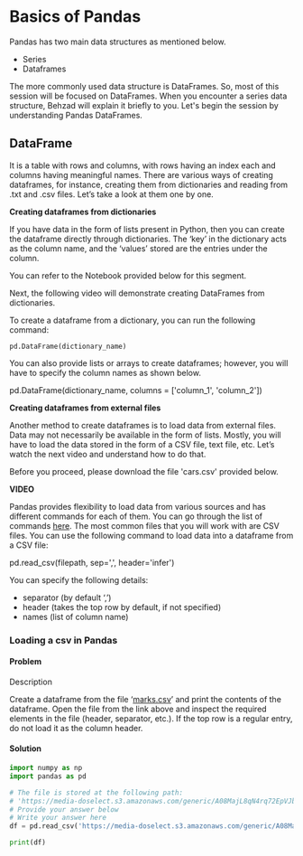 # Basics of Pandas

Pandas has two main data structures as mentioned below.

- Series
- Dataframes

The more commonly used data structure is DataFrames. So, most of this session will be focused on DataFrames. When you encounter a series data structure, Behzad will explain it briefly to you. Let's begin the session by understanding Pandas DataFrames.

## DataFrame

It is a table with rows and columns, with rows having an index each and columns having meaningful names. There are various ways of creating dataframes, for instance, creating them from dictionaries and reading from .txt and .csv files. Let’s take a look at them one by one.

**Creating dataframes from dictionaries**

If you have data in the form of lists present in Python, then you can create the dataframe directly through dictionaries. The ‘key’ in the dictionary acts as the column name, and the ‘values’ stored are the entries under the column.

You can refer to the Notebook provided below for this segment.

Next, the following video will demonstrate creating DataFrames from dictionaries.

To create a dataframe from a dictionary, you can run the following command:

`pd.DataFrame(dictionary_name)`

You can also provide lists or arrays to create dataframes; however, you will have to specify the column names as shown below.

pd.DataFrame(dictionary_name, columns = ['column_1', 'column_2'])

**Creating dataframes from external files**

Another method to create dataframes is to load data from external files. Data may not necessarily be available in the form of lists. Mostly, you will have to load the data stored in the form of a CSV file, text file, etc. Let’s watch the next video and understand how to do that.

Before you proceed, please download the file 'cars.csv' provided below.

**VIDEO**

Pandas provides flexibility to load data from various sources and has different commands for each of them. You can go through the list of commands [here](https://pandas.pydata.org/pandas-docs/stable/reference/io.html). The most common files that you will work with are CSV files. You can use the following command to load data into a dataframe from a CSV file:

pd.read_csv(filepath, sep=',', header='infer')

You can specify the following details:

- separator (by default ‘,’)
- header (takes the top row by default, if not specified)
- names (list of column name)

### Loading a csv in Pandas

#### Problem

Description

Create a dataframe from the file ‘[marks.csv](https://media-doselect.s3.amazonaws.com/generic/A08MajL8qN4rq72EpVJbAP1Rw/marks_1.csv)’ and print the contents of the dataframe. Open the file from the link above and inspect the required elements in the file (header, separator, etc.). If the top row is a regular entry, do not load it as the column header.

#### Solution

```python
import numpy as np
import pandas as pd

# The file is stored at the following path:
# 'https://media-doselect.s3.amazonaws.com/generic/A08MajL8qN4rq72EpVJbAP1Rw/marks_1.csv'
# Provide your answer below
# Write your answer here
df = pd.read_csv('https://media-doselect.s3.amazonaws.com/generic/A08MajL8qN4rq72EpVJbAP1Rw/marks_1.csv', sep='|', header=None)

print(df)
```
